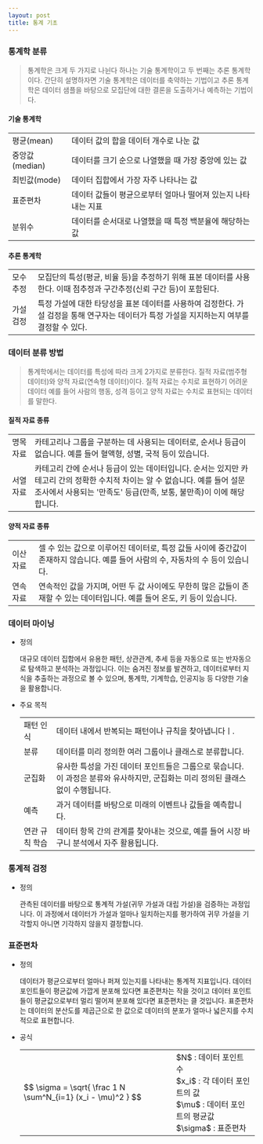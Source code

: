 ```yaml
---
layout: post
title: 통계 기초
---
```

### 통계학 분류
> 통계학은 크게 두 가지로 나뉜다 하나는 기술 통계학이고 두 번째는 추론 통계학이다. 간단히 설명하자면 기술 통계학은 데이터를 축약하는 기법이고 추론 통계학은 데이터 샘플을 바탕으로 모집단에 대한 결론을 도출하거나 예측하는 기법이다. 

#### 기술 통계학
<table>
<tr>
<td>평균(mean)</td>
<td>데이터 값의 합을 데이터 개수로 나눈 값</td>
</tr>
<tr>
<td>중앙값(median)</td>
<td>데이터를 크기 순으로 나열했을 때 가장 중앙에 있는 값</td>
</tr>
<tr>
<td>최빈값(mode)</td>
<td>데이터 집합에서 가장 자주 나타나는 값</td>    
</tr>
<tr>
<td>표준편차</td>
<td>데이터 값들이 평균으로부터 얼마나 떨어져 있는지 나타내는 지표</td>
</tr>
<tr>
<td>분위수</td>
<td>데이터를 순서대로 나열했을 때 특정 백분율에 해당하는 값</td>
</tr>
</table>
  
#### 추론 통계학
<table>
<tr>
<td>모수 추정</td>
<td>모집단의 특성(평균, 비율 등)을 추정하기 위해 표본 데이터를 사용한다. 이때 점추정과 구간추정(신뢰 구간 등)이 포함된다.</td>
</tr>
<tr>
<td>가설 검정</td>
<td>특정 가설에 대한 타당성을 표본 데이터를 사용하여 검정한다. 가설 검정을 통해 연구자는 데이터가 특정 가설을 지지하는지 여부를 결정할 수 있다.</td>
</tr>
</table>
  
### 데이터 분류 방법
> 통계학에서는 데이터를 특성에 따라 크게 2가지로 분류한다. 질적 자료(범주형 데이터)와 양적 자료(연속형 데이터)이다. 질적 자료는 수치로 표현하기 어려운 데이터 예를 들어 사람의 행동, 성격 등이고 양적 자료는 수치로 표현되는 데이터를 말한다.  

#### 질적 자료 종류
<table>
<tr>
<td>명목 자료</td>
<td>카테고리나 그룹을 구분하는 데 사용되는 데이터로, 순서나 등급이 없습니다. 예를 들어 혈액형, 성별, 국적 등이 있습니다.</td>
</tr>
<tr>
<td>서열 자료</td>
<td>카테고리 간에 순서나 등급이 있는 데이터입니다. 순서는 있지만 카테고리 간의 정확한 수치적 차이는 알 수 없습니다. 예를 들어 설문 조사에서 사용되는 '만족도' 등급(만족, 보통, 불만족)이 이에 해당합니다.</td>
</tr>
</table>

#### 양적 자료 종류
<table>
<tr>
<td>이산 자료</td>
<td>셀 수 있는 값으로 이루어진 데이터로, 특정 값들 사이에 중간값이 존재하지 않습니다. 예를 들어 사람의 수, 자동차의 수 등이 있습니다.</td>
</tr>
<tr>
<td>연속 자료</td>
<td>연속적인 값을 가지며, 어떤 두 값 사이에도 무한히 많은 값들이 존재할 수 있는 데이터입니다. 예를 들어 온도, 키 등이 있습니다.</td>
</tr>
</table>

[//]: # (#### 다변량 데이터)

[//]: # (  - 정의)

[//]: # (    <p class="sub">두 개 이상의 변수를 포함하는 데이터 셋을 의미합니다. 각 변수는 데이터 셋 내의 관측치나 축청치의 다양한 속성을 나타냅니다. 다변량 데이터 분석에서는 이러한 여러 변수 간의 관계를 탐색하고 변수들 사이의 상호 작용, 연관성, 패턴을 이해하려고 합니다.</p>)

[//]: # (  - 특징)

[//]: # (    <table>)

[//]: # (    <tr>)

[//]: # (    <td>1대1 대응</td>)

[//]: # (    <td>한 관측 단위에 대해 여러 개의 변수가 존재합니다. 각 관측 단위는 여러 변수 값들과 1대 1로 대응됩니다.</td>)

[//]: # (    </tr>)

[//]: # (    <tr>)

[//]: # (    <td>타차원성</td>)

[//]: # (    <td>다변량 데이터는 여러 차원을 거치며 각 차원은 데이터 셋의 한 변수를 나타냅니다.</td>)

[//]: # (    </tr>)

[//]: # (    <tr>)

[//]: # (    <td>변수 간 관계</td>)

[//]: # (    <td>다변량 데이터 분석의 주요 목적 중 하나는 변수들 사이의 관계를 파악하는 것입니다. 이는 변수들 간 상관관계, 인과관계, 패턴 등이 포함될 수 있습니다.</td>)

[//]: # (    </tr>)

[//]: # (    <tr>)

[//]: # (    <td>복잡성</td>)

[//]: # (    <td>여러 변수를 동시에 고려해야 하기 때문에 다변량 데이터는 단변량&#40;하나의 변수만 포함하는&#41; 데이터나 이변량&#40;두 변수만 포함하는&#41; 데이터보다 분석하기 더 복잡할 수 있습니다.</td>)

[//]: # (    </tr>)

[//]: # (    </table>)

[//]: # (- #### 다층 구조)

[//]: # (  - 정의)

[//]: # (  <p class="sub"></p>)

[//]: # (  - 특징)

[//]: # (  <table>)

[//]: # (  <tr>)

[//]: # (  <td>일대 다 관계</td>)

[//]: # (  <td>다층 구조 데이터 분석에서는 데이터가 여러 계층적 수준을 가지며, 이러한 계층 간에는 일대다 관계가 존재합니다. 예를 들어 학생&#40;하위 계층&#41;과 학교&#40;상위 계층&#41;의 관계에서 한 학교에는 여러 명의 학생이 속해 있씁니다. 이 경우 상위 계측의 특성이 하위 계층의 결과에 어떻게 영향을 미치는지를 분석합니다.</td>)

[//]: # (  </tr>)

[//]: # (  </table>)

[//]: # (- 각 유형의 데이터 분석 방법과 통계 기법)

[//]: # (  <table>)

[//]: # (  <tr>)

[//]: # (  <td>명목 자료, 서열 자료</td>)

[//]: # (  <td>주로 빈도 분석, 카이제곱 검정, 비모수적 검정 등에 사용됩니다.</td>)

[//]: # (  </tr>)

[//]: # (  <tr>)

[//]: # (  <td>이산 자료</td>)

[//]: # (  <td>포아송 분포, 이항 분포 등의 분석에 적합합니다.</td>)

[//]: # (  </tr>)

[//]: # (  <tr>)

[//]: # (  <td>연속 자료</td>)

[//]: # (  <td>평균, 표준편차, 상관관계 분석, 회귀 분석 등의 기법을 사용하여 분석할 수 있습니다.</td>)

[//]: # (  </tr>)

[//]: # (  <tr>)

[//]: # (  <td>다변량 데이터</td>)

[//]: # (  <td>다변량 회귀 분석, 주성분 분석&#40;PCA&#41;, 군집 분석, 인자 분석</td>)

[//]: # (  </tr>)

[//]: # (  </table>)

  
### 데이터 마이닝
- 정의
  <p class="sub">대규모 데이터 집합에서 유용한 패턴, 상관관계, 추세 등을 자동으로 또는 반자동으로 탐색하고 분석하는 과정입니다. 이는 숨겨진 정보를 발견하고, 데이터로부터 지식을 추출하는 과정으로 볼 수 있으며, 통계학, 기계학습, 인공지능 등 다양한 기술을 활용합니다.</p>
- 주요 목적
  <table>
  <tr>
  <td>패턴 인식</td>
  <td>데이터 내에서 반복되는 패턴이나 규칙을 찾아냅니다ㅣ.</td>
  </tr>
  <tr>
  <td>분류</td>
  <td>데이터를 미리 정의한 여러 그룹이나 클래스로 분류합니다.</td>
  </tr>
  <tr>
  <td>군집화</td>
  <td>유사한 특성을 가진 데이터 포인트들은 그룹으로 묶습니다. 이 과정은 분류와 유사하지만, 군집화는 미리 정의된 클래스 없이 수행됩니다.</td>
  </tr>
  <tr>
  <td>예측</td>
  <td>과거 데이터를 바탕으로 미래의 이벤트나 값들을 예측합니다.</td>
  </tr>
  <tr>
  <td>연관 규칙 학습</td>
  <td>데이터 항목 간의 관계를 찾아내는 것으로, 예를 들어 시장 바구니 분석에서 자주 활용됩니다.</td>
  </tr>
  </table>
  
### 통계적 검정
- 정의
  <p class="sub">관측된 데이터를 바탕으로 통계적 가설(귀무 가설과 대립 가설)을 검증하는 과정입니다. 이 과정에서 데이터가 가설과 얼마나 일치하는지를 평가하여 귀무 가설을 기각할지 아니면 기각하지 않을지 결정합니다.</p>

### 표준편차
- 정의
  <p class="sub">데이터가 평균으로부터 얼마나 퍼져 있는지를 나타내는 통계적 지표입니다. 데이터 포인트들이 평균값에 가깝게 분포해 있다면 표준편차는 작을 것이고 데이터 포인트들이 평균값으로부터 멀리 떨어져 분포해 있다면 표준편차는 클 것입니다. 표준편차는 데이터의 분산도를 제곱근으로 한 값으로 데이터의 분포가 얼마나 넓은지를 수치적으로 표현합니다.</p>

- 공식
  <table>
  <tr>
  <td class="letex">$$ \sigma = \sqrt{ \frac 1 N \sum^N_{i=1} (x_i - \mu)^2 } $$</td>
  <td class="letex-desc">
  $N$ : 데이터 포인트 수 <br />
  $x_i$ : 각 데이터 포인트의 값 <br />
  $\mu$ : 데이터 포인트의 평균값 <br />
  $\sigma$ : 표준편차
  </td>
  </tr>
  </table>